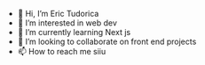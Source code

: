 - 👋 Hi, I’m Eric Tudorica
- 👀 I’m interested in web dev
- 🌱 I’m currently learning Next js
- 💞️ I’m looking to collaborate on front end projects
- 📫 How to reach me siiu

<!---
erictud/erictud is a ✨ special ✨ repository because its `README.md` (this file) appears on your GitHub profile.
You can click the Preview link to take a look at your changes.
--->
